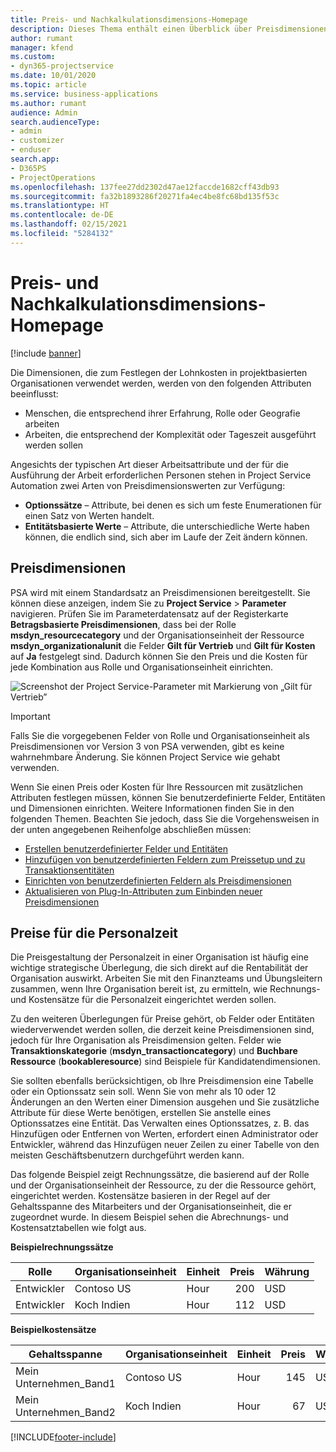 ```yaml
---
title: Preis- und Nachkalkulationsdimensions-Homepage
description: Dieses Thema enthält einen Überblick über Preisdimensionen.
author: rumant
manager: kfend
ms.custom:
- dyn365-projectservice
ms.date: 10/01/2020
ms.topic: article
ms.service: business-applications
ms.author: rumant
audience: Admin
search.audienceType:
- admin
- customizer
- enduser
search.app:
- D365PS
- ProjectOperations
ms.openlocfilehash: 137fee27dd2302d47ae12faccde1682cff43db93
ms.sourcegitcommit: fa32b1893286f20271fa4ec4be8fc68bd135f53c
ms.translationtype: HT
ms.contentlocale: de-DE
ms.lasthandoff: 02/15/2021
ms.locfileid: "5284132"
---
```

# <a name="pricing-and-costing-dimensions-home-page"></a>Preis- und Nachkalkulationsdimensions-Homepage

[!include [banner](../includes/psa-now-project-operations.md)]

Die Dimensionen, die zum Festlegen der Lohnkosten in projektbasierten Organisationen verwendet werden, werden von den folgenden Attributen beeinflusst:

- Menschen, die entsprechend ihrer Erfahrung, Rolle oder Geografie arbeiten
- Arbeiten, die entsprechend der Komplexität oder Tageszeit ausgeführt werden sollen

Angesichts der typischen Art dieser Arbeitsattribute und der für die Ausführung der Arbeit erforderlichen Personen stehen in Project Service Automation zwei Arten von Preisdimensionswerten zur Verfügung: 

- **Optionssätze** – Attribute, bei denen es sich um feste Enumerationen für einen Satz von Werten handelt.
- **Entitätsbasierte Werte** – Attribute, die unterschiedliche Werte haben können, die endlich sind, sich aber im Laufe der Zeit ändern können.

## <a name="pricing-dimensions"></a>Preisdimensionen

PSA wird mit einem Standardsatz an Preisdimensionen bereitgestellt. Sie können diese anzeigen, indem Sie zu **Project Service** > **Parameter** navigieren. Prüfen Sie im Parameterdatensatz auf der Registerkarte **Betragsbasierte Preisdimensionen**, dass bei der Rolle **msdyn_resourcecategory** und der Organisationseinheit der Ressource **msdyn_organizationalunit** die Felder **Gilt für Vertrieb** und **Gilt für Kosten** auf **Ja** festgelegt sind. Dadurch können Sie den Preis und die Kosten für jede Kombination aus Rolle und Organisationseinheit einrichten.

![Screenshot der Project Service-Parameter mit Markierung von „Gilt für Vertrieb”](media/PS-OOB-parameters.png)

> [!IMPORTANT]
> Falls Sie die vorgegebenen Felder von Rolle und Organisationseinheit als Preisdimensionen vor Version 3 von PSA verwenden, gibt es keine wahrnehmbare Änderung. Sie können Project Service wie gehabt verwenden. 

Wenn Sie einen Preis oder Kosten für Ihre Ressourcen mit zusätzlichen Attributen festlegen müssen, können Sie benutzerdefinierte Felder, Entitäten und Dimensionen einrichten. Weitere Informationen finden Sie in den folgenden Themen. Beachten Sie jedoch, dass Sie die Vorgehensweisen in der unten angegebenen Reihenfolge abschließen müssen:

- [Erstellen benutzerdefinierter Felder und Entitäten](create-custom-fields-entities.md)
- [Hinzufügen von benutzerdefinierten Feldern zum Preissetup und zu Transaktionsentitäten](field-references.md)
- [Einrichten von benutzerdefinierten Feldern als Preisdimensionen ](set-up-pricing-dimensions.md)
- [Aktualisieren von Plug-In-Attributen zum Einbinden neuer Preisdimensionen](update-plug-in-attributes.md)

## <a name="pricing-human-resource-time"></a>Preise für die Personalzeit
Die Preisgestaltung der Personalzeit in einer Organisation ist häufig eine wichtige strategische Überlegung, die sich direkt auf die Rentabilität der Organisation auswirkt. Arbeiten Sie mit den Finanzteams und Übungsleitern zusammen, wenn Ihre Organisation bereit ist, zu ermitteln, wie Rechnungs- und Kostensätze für die Personalzeit eingerichtet werden sollen.

Zu den weiteren Überlegungen für Preise gehört, ob Felder oder Entitäten wiederverwendet werden sollen, die derzeit keine Preisdimensionen sind, jedoch für Ihre Organisation als Preisdimension gelten. Felder wie **Transaktionskategorie** (**msdyn_transactioncategory**) und **Buchbare Ressource** (**bookableresource**) sind Beispiele für Kandidatendimensionen. 

Sie sollten ebenfalls berücksichtigen, ob Ihre Preisdimension eine Tabelle oder ein Optionssatz sein soll. Wenn Sie von mehr als 10 oder 12 Änderungen an den Werten einer Dimension ausgehen und Sie zusätzliche Attribute für diese Werte benötigen, erstellen Sie anstelle eines Optionssatzes eine Entität. Das Verwalten eines Optionssatzes, z. B. das Hinzufügen oder Entfernen von Werten, erfordert einen Administrator oder Entwickler, während das Hinzufügen neuer Zeilen zu einer Tabelle von den meisten Geschäftsbenutzern durchgeführt werden kann.

Das folgende Beispiel zeigt Rechnungssätze, die basierend auf der Rolle und der Organisationseinheit der Ressource, zu der die Ressource gehört, eingerichtet werden. Kostensätze basieren in der Regel auf der Gehaltsspanne des Mitarbeiters und der Organisationseinheit, die er zugeordnet wurde. In diesem Beispiel sehen die Abrechnungs- und Kostensatztabellen wie folgt aus.

**Beispielrechnungssätze**

| Rolle        | Organisationseinheit    |Einheit      |Preis      |Währung  |
| ------------|-------------|----------|----------:|----------|
| Entwickler   | Contoso US  |Hour | 200|USD     |
| Entwickler   | Koch Indien |Hour|   112|USD     |


**Beispielkostensätze**

| Gehaltsspanne     | Organisationseinheit    |Einheit      |Preis      |Währung  |
| ----------------|-------------|----------|----------:|----------|
| Mein Unternehmen_Band1 | Contoso US  |Hour | 145|USD     |
| Mein Unternehmen_Band2 | Koch Indien |Hour|   67|USD     |


[!INCLUDE[footer-include](../includes/footer-banner.md)]